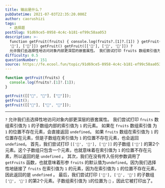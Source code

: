 ```yaml
---
title: 输出是什么？
pubDatetime: 2021-07-03T22:35:20.000Z
author: caorushizi
tags:
  - 选择题
postSlug: 91d69ce5-0958-4c4c-b181-ef99c58aa053
description: >-
  function getFruit(fruits) { console.log(fruits?.[1]?.[1]) } getFruit([['🍊',
  '🍌'], ['🍍']]) getFruit() getFruit([['🍍'], ['🍊', '🍌']]) ?
  允许我们去选择性地访问对象内部更深层的嵌套属性。 我们尝试打印 fruits 数组索引值为 1 的子数组内部的索引值为 1
difficulty: 0.5
questionNumber: 151
source: https://fe.ecool.fun/topic/91d69ce5-0958-4c4c-b181-ef99c58aa053
---
```


```javascript
function getFruit(fruits) {
  console.log(fruits?.[1]?.[1]);
}

getFruit([["🍊", "🍌"], ["🍍"]]);
getFruit();
getFruit([["🍍"], ["🍊", "🍌"]]);
```

---

`?` 允许我们去选择性地访问对象内部更深层的嵌套属性。 我们尝试打印 `fruits` 数组索引值为 `1` 的子数组内部的索引值为 `1` 的元素。 如果在 `fruits` 数组索引值 为 `1` 的位置不存在元素，会直接返回 `undefined`。 如果 `fruits` 数组在索引值为 `1` 的位置存在元素，但是子数组在索引值为 `1` 的位置不存在元素，也会返回 `undefined`。
首先，我们尝试打印 `[['🍊', '🍌'], ['🍍']]` 的子数组 `['🍍']` 的第2个元素。这个子数组只包含一个元素，也就意味着在索引值为 `1` 的位置不存在元素，所以返回的是 `undefined` 。
其次，我们在没有传入任何参数调用了 `getFruits` 函数，也就意味着形参 `fruits` 的默认值为`undefined`。因为我们选择性地链接了 `fruits` 在索引值为 `1` 的元素，因为在索引值为 `1` 的位置不存在元素，因此返回的是 `undefined` 。
最后，我们尝试打印 `['🍍'], ['🍊', '🍌']` 的子数组 `['🍊', '🍌']` 的第2个元素。子数组索引值为 `1`的位置为 `🍌` ，因此它被打印出了。
